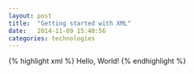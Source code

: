 ```yaml
---
layout: post
title:  "Getting started with XML"
date:   2014-11-09 15:40:56
categories: technologies
---
```


{% highlight xml %}
  <hello>Hello, World!</hello>
{% endhighlight %}
